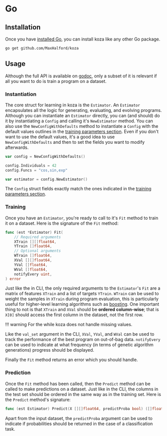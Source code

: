 # Go

## Installation

Once you have [installed Go](https://golang.org/dl/), you can install koza like any other Go package.

```sh
go get github.com/MaxHalford/koza
```

## Usage

Although the full API is available on [godoc](https://godoc.org/github.com/MaxHalford/koza), only a subset of it is relevant if all you want to do is train a program on a dataset.

### Instantiation

The core struct for learning in koza is the `Estimator`. An `Estimator` encapsulates all the logic for generating, evaluating, and evolving programs. Although you can instantiate an `Estimator` directly, you can (and should) do it by instantiating a `Config` and calling it's `NewEstimator` method. You can also use the `NewConfigWithDefaults` method to instantiate a `Config` with the default values outlines in the [training parameters section](training-parameters.md). Even if you don't want to use the default values, it's a good idea to use `NewConfigWithDefaults` and then to set the fields you want to modify afterwards.

```go
var config = NewConfigWithDefaults()

config.Individuals = 42
config.Funcs = "cos,sin,exp"

var estimator = config.NewEstimator()
```

The `Config` struct fields exactly match the ones indicated in the [training parameters section](training-parameters.md).

### Training

Once you have an `Estimator`, you're ready to call to it's `Fit` method to train it on a dataset. Here is the signature of the `Fit` method:

```go
func (est *Estimator) Fit(
    // Required arguments
    XTrain [][]float64,
    YTrain []float64,
    // Optional arguments
    WTrain []float64,
    XVal [][]float64,
    YVal []float64,
    WVal []float64,
    notifyEvery uint,
) error
```

Just like the in CLI, the only required arguments to the `Estimator`'s `Fit` are a matrix of features `XTrain` and a list of targets `YTrain`. `WTrain` can be used to weight the samples in `XTrain` during program evaluation, this is particularly useful for higher-level learning algorithms such as [boosting](https://www.wikiwand.com/en/Boosting_(machine_learning)). One important thing to not is that `XTrain` and `XVal` should be **ordered column-wise**; that is `X[0]` should access the first column in the dataset, not the first row.

!!! warning
    For the while koza does not handle missing values.

Like the `val_set` argument in the CLI, `XVal`, `YVal`, and `WVal` can be used to track the performance of the best program on out-of-bag data. `notifyEvery` can be used to indicate at what frequency (in terms of genetic algorithm generations) progress should be displayed.

Finally the `Fit` method returns an error which you should handle.

### Prediction

Once the `Fit` method has been called, then the `Predict` method can be called to make predictions on a dataset. Just like in the CLI, the columns in the test set should be ordered in the same way as in the training set. Here is the `Predict` method's signature:

```go
func (est Estimator) Predict(X [][]float64, predictProba bool) ([]float64, error)
```

Apart from the input dataset, the `predictProba` argument can be used to indicate if probabilities should be returned in the case of a classification task.

